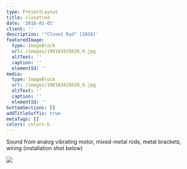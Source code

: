 ```yaml
---
type: ProjectLayout
title: closetrod
date: '2018-01-01'
client: ''
description: '"Closet Rod" [2018]'
featuredImage:
  type: ImageBlock
  url: /images/190183435028_0.jpg
  altText: ''
  caption: ''
  elementId: ''
media:
  type: ImageBlock
  url: /images/190183435028_0.jpg
  altText: ''
  caption: ''
  elementId: ''
bottomSections: []
addTitleSuffix: true
metaTags: []
colors: colors-b
---
```

Sound from analog vibrating motor, mixed-metal rods, metal brackets, wiring (installation shot below)

![](/images/190183435028_1.jpg)
